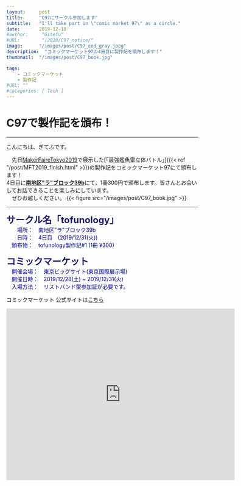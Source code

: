 ```yaml
---
layout:     post
title:      "C97にサークル参加します"
subtitle:   "I'll take part in \"comic market 97\" as a circle."
date:       2019-12-10
#author:     "Gitefu"
#URL:        "/2020/C97_notice/"
image:      "/images/post/C97_end_gray.jpeg"
description:  "コミックマーケット97の4日目に製作記を頒布します！"
thumbnail:  "/images/post/C97_book.jpg"

tags:
    - コミックマーケット
    - 製作記
#URL: ""
#categories: [ Tech ]
---
```


# C97で製作記を頒布！
*****

こんにちは、ぎてふです。

　先日[MakerFaireTokyo2019](https://makezine.jp/event/mft2019/)で展示した[「最強艦魚雷立体バトル」]({{< ref "/post/MFT2019_finish.html" >}})の製作記をコミックマーケット97にて頒布します！<br>
4日目に<b><u>南地区"ラ"ブロック39b</u></b>にて，1冊300円で頒布します。皆さんとお会いしてお話できることを楽しみにしています。<br>
　ぜひお越しください。
{{< figure src="/images/post/C97_book.jpg" >}}

*****

<font size="5" style="color: #191970"><strong>サークル名「tofunology」</strong></font><br>
<span style="color: #00008b">
　　場所：　南地区"ラ"ブロック39b<br>
　　日時：　4日目　(2019/12/31(火))<br>
　頒布物：　tofunology製作記#1 (1冊 ¥300)
</span>

<font size="5" style="color: #191970"><strong>コミックマーケット </strong></font><br>
<span style="color: #00008b">
　開催会場：　東京ビッグサイト(東京国際展示場) <br>
　開催日時：　2019/12/28(土) ~ 2019/12/31(火)<br>
　入場方法：　リストバンド型参加証が必要です。
</span>


コミックマーケット 公式サイトは[こちら](https://www.comiket.co.jp/)

<iframe src="https://www.google.com/maps/embed?pb=!1m18!1m12!1m3!1d3036.252335944826!2d139.79220751082184!3d35.629796762478506!2m3!1f0!2f0!3f0!3m2!1i1024!2i768!4f13.1!3m3!1m2!1s0x601889dc629d1e7b%3A0xa4d1509a76045a01!2z5p2x5Lqs44OT44OD44Kw44K144Kk44OI!5e0!3m2!1sja!2sjp!4v1590041936669!5m2!1sja!2sjp" width="600" height="450" frameborder="0" style="border:0;" allowfullscreen="" aria-hidden="false" tabindex="0"></iframe>
